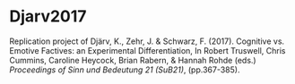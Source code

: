 # Djarv2017

Replication project of Djärv, K., Zehr, J. & Schwarz, F. (2017). Cognitive vs. Emotive Factives: an Experimental Differentiation, In Robert Truswell, Chris Cummins, Caroline Heycock, Brian Rabern, & Hannah Rohde (eds.) *Proceedings of Sinn und Bedeutung 21 (SuB21)*, (pp.367-385).

